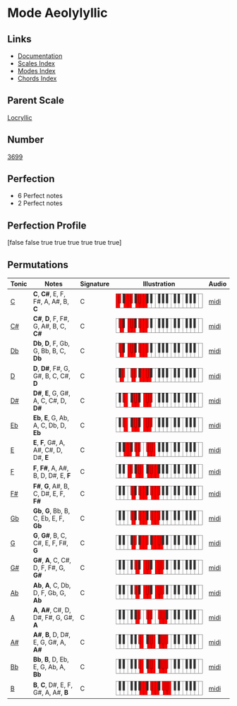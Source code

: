 # Mode Aeolylyllic

## Links

- [Documentation](index.md)
- [Scales Index](Scales.md)
- [Modes Index](Modes.md)
- [Chords Index](Chords.md)

## Parent Scale

[Locryllic](ScaleLocryllic.md)

## Number

[3699](https://ianring.com/musictheory/scales/3699)

## Perfection

- 6 Perfect notes
- 2 Perfect notes

## Perfection Profile

[false false true true true true true true]

## Permutations

| Tonic | Notes | Signature | Illustration | Audio |
|-------|-------|-----------|--------------|-------|
| [C](ModeCNaturalAeolylyllic.md) | **C**, **C#**, E, F, F#, A, A#, B, **C** | C | ![CNaturalAeolylyllic](ModeCNaturalAeolylyllic.png) | [midi](https://github.com/edipermadi/music/blob/main/docs/ModeCNaturalAeolylyllic.mid?raw=true) |
| [C#](ModeCSharpAeolylyllic.md) | **C#**, **D**, F, F#, G, A#, B, C, **C#** | C | ![CSharpAeolylyllic](ModeCSharpAeolylyllic.png) | [midi](https://github.com/edipermadi/music/blob/main/docs/ModeCSharpAeolylyllic.mid?raw=true) |
| [Db](ModeDFlatAeolylyllic.md) | **Db**, **D**, F, Gb, G, Bb, B, C, **Db** | C | ![DFlatAeolylyllic](ModeDFlatAeolylyllic.png) | [midi](https://github.com/edipermadi/music/blob/main/docs/ModeDFlatAeolylyllic.mid?raw=true) |
| [D](ModeDNaturalAeolylyllic.md) | **D**, **D#**, F#, G, G#, B, C, C#, **D** | C | ![DNaturalAeolylyllic](ModeDNaturalAeolylyllic.png) | [midi](https://github.com/edipermadi/music/blob/main/docs/ModeDNaturalAeolylyllic.mid?raw=true) |
| [D#](ModeDSharpAeolylyllic.md) | **D#**, **E**, G, G#, A, C, C#, D, **D#** | C | ![DSharpAeolylyllic](ModeDSharpAeolylyllic.png) | [midi](https://github.com/edipermadi/music/blob/main/docs/ModeDSharpAeolylyllic.mid?raw=true) |
| [Eb](ModeEFlatAeolylyllic.md) | **Eb**, **E**, G, Ab, A, C, Db, D, **Eb** | C | ![EFlatAeolylyllic](ModeEFlatAeolylyllic.png) | [midi](https://github.com/edipermadi/music/blob/main/docs/ModeEFlatAeolylyllic.mid?raw=true) |
| [E](ModeENaturalAeolylyllic.md) | **E**, **F**, G#, A, A#, C#, D, D#, **E** | C | ![ENaturalAeolylyllic](ModeENaturalAeolylyllic.png) | [midi](https://github.com/edipermadi/music/blob/main/docs/ModeENaturalAeolylyllic.mid?raw=true) |
| [F](ModeFNaturalAeolylyllic.md) | **F**, **F#**, A, A#, B, D, D#, E, **F** | C | ![FNaturalAeolylyllic](ModeFNaturalAeolylyllic.png) | [midi](https://github.com/edipermadi/music/blob/main/docs/ModeFNaturalAeolylyllic.mid?raw=true) |
| [F#](ModeFSharpAeolylyllic.md) | **F#**, **G**, A#, B, C, D#, E, F, **F#** | C | ![FSharpAeolylyllic](ModeFSharpAeolylyllic.png) | [midi](https://github.com/edipermadi/music/blob/main/docs/ModeFSharpAeolylyllic.mid?raw=true) |
| [Gb](ModeGFlatAeolylyllic.md) | **Gb**, **G**, Bb, B, C, Eb, E, F, **Gb** | C | ![GFlatAeolylyllic](ModeGFlatAeolylyllic.png) | [midi](https://github.com/edipermadi/music/blob/main/docs/ModeGFlatAeolylyllic.mid?raw=true) |
| [G](ModeGNaturalAeolylyllic.md) | **G**, **G#**, B, C, C#, E, F, F#, **G** | C | ![GNaturalAeolylyllic](ModeGNaturalAeolylyllic.png) | [midi](https://github.com/edipermadi/music/blob/main/docs/ModeGNaturalAeolylyllic.mid?raw=true) |
| [G#](ModeGSharpAeolylyllic.md) | **G#**, **A**, C, C#, D, F, F#, G, **G#** | C | ![GSharpAeolylyllic](ModeGSharpAeolylyllic.png) | [midi](https://github.com/edipermadi/music/blob/main/docs/ModeGSharpAeolylyllic.mid?raw=true) |
| [Ab](ModeAFlatAeolylyllic.md) | **Ab**, **A**, C, Db, D, F, Gb, G, **Ab** | C | ![AFlatAeolylyllic](ModeAFlatAeolylyllic.png) | [midi](https://github.com/edipermadi/music/blob/main/docs/ModeAFlatAeolylyllic.mid?raw=true) |
| [A](ModeANaturalAeolylyllic.md) | **A**, **A#**, C#, D, D#, F#, G, G#, **A** | C | ![ANaturalAeolylyllic](ModeANaturalAeolylyllic.png) | [midi](https://github.com/edipermadi/music/blob/main/docs/ModeANaturalAeolylyllic.mid?raw=true) |
| [A#](ModeASharpAeolylyllic.md) | **A#**, **B**, D, D#, E, G, G#, A, **A#** | C | ![ASharpAeolylyllic](ModeASharpAeolylyllic.png) | [midi](https://github.com/edipermadi/music/blob/main/docs/ModeASharpAeolylyllic.mid?raw=true) |
| [Bb](ModeBFlatAeolylyllic.md) | **Bb**, **B**, D, Eb, E, G, Ab, A, **Bb** | C | ![BFlatAeolylyllic](ModeBFlatAeolylyllic.png) | [midi](https://github.com/edipermadi/music/blob/main/docs/ModeBFlatAeolylyllic.mid?raw=true) |
| [B](ModeBNaturalAeolylyllic.md) | **B**, **C**, D#, E, F, G#, A, A#, **B** | C | ![BNaturalAeolylyllic](ModeBNaturalAeolylyllic.png) | [midi](https://github.com/edipermadi/music/blob/main/docs/ModeBNaturalAeolylyllic.mid?raw=true) |
